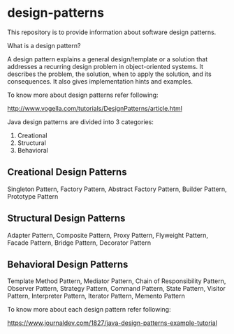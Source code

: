 # design-patterns

This repository is to provide information about software design patterns.

What is a design pattern?

A design pattern explains a general design/template or a solution that addresses a recurring design problem in object-oriented systems. It describes the problem, the solution, when to apply the solution, and its consequences. It also gives implementation hints and examples.

To know more about design patterns refer following:

http://www.vogella.com/tutorials/DesignPatterns/article.html

Java design patterns are divided into 3 categories:
1. Creational
2. Structural
3. Behavioral

Creational Design Patterns
--------------------------
Singleton Pattern,
Factory Pattern,
Abstract Factory Pattern,
Builder Pattern,
Prototype Pattern

Structural Design Patterns
--------------------------
Adapter Pattern,
Composite Pattern,
Proxy Pattern,
Flyweight Pattern,
Facade Pattern,
Bridge Pattern,
Decorator Pattern

Behavioral Design Patterns
--------------------------
Template Method Pattern,
Mediator Pattern,
Chain of Responsibility Pattern,
Observer Pattern,
Strategy Pattern,
Command Pattern,
State Pattern,
Visitor Pattern,
Interpreter Pattern,
Iterator Pattern,
Memento Pattern

To know more about each design pattern refer following:

https://www.journaldev.com/1827/java-design-patterns-example-tutorial
